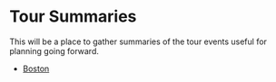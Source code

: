 # Tour Summaries

This will be a place to gather summaries of the tour events useful for planning
going forward.

* [Boston](Boston.md)
